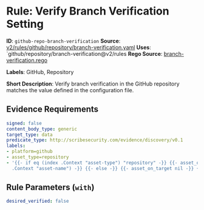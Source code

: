 # Rule: Verify Branch Verification Setting

**ID**: `github-repo-branch-verification`
**Source**: [v2/rules/github/repository/branch-verification.yaml](https://github.com/scribe-public/sample-policies/v2/rules/github/repository/branch-verification.yaml)
**Uses**: `github/repository/branch-verification@v2/rules
**Rego Source**: [branch-verification.rego](https://github.com/scribe-public/sample-policies/v2/rules/github/repository/branch-verification.rego)

**Labels**: GitHub, Repository

**Short Description**: Verify branch verification in the GitHub repository matches the value defined in the configuration file.

## Evidence Requirements

```yaml
signed: false
content_body_type: generic
target_type: data
predicate_type: http://scribesecurity.com/evidence/discovery/v0.1
labels:
- platform=github
- asset_type=repository
- '{{- if eq (index .Context "asset-type") "repository" -}} {{- asset_on_target (index
  .Context "asset-name") -}} {{- else -}} {{- asset_on_target nil -}} {{- end -}}'
```
## Rule Parameters (`with`)

```yaml
desired_verified: false
```

